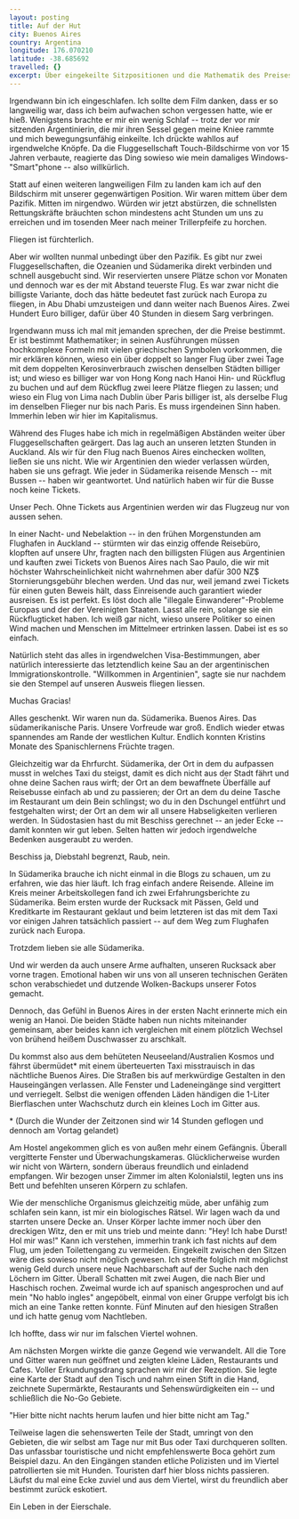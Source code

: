 ```yaml
---
layout: posting
title: Auf der Hut
city: Buenos Aires
country: Argentina
longitude: 176.070210
latitude: -38.685692
travelled: {}
excerpt: Über eingekeilte Sitzpositionen und die Mathematik des Preises, als auch Bier aus Löchern und Escortservice.
---
```


Irgendwann bin ich eingeschlafen. Ich sollte dem Film danken, dass er so langweilig war, dass ich beim aufwachen schon vergessen hatte, wie er hieß. Wenigstens brachte er mir ein wenig Schlaf -- trotz der vor mir sitzenden Argentinierin, die mir ihren Sessel gegen meine Kniee rammte und mich bewegungsunfähig einkeilte. Ich drückte wahllos auf irgendwelche Knöpfe. Da die Fluggesellschaft Touch-Bildschirme von vor 15 Jahren verbaute, reagierte das Ding sowieso wie mein damaliges Windows-"Smart"phone -- also willkürlich.

Statt auf einen weiteren langweiligen Film zu landen kam ich auf den Bildschirm mit unserer gegenwärtigen Position. Wir waren mittem über dem Pazifik. Mitten im nirgendwo. Würden wir jetzt abstürzen, die schnellsten Rettungskräfte bräuchten schon mindestens acht Stunden um uns zu erreichen und im tosenden Meer nach meiner Trillerpfeife zu horchen. 

Fliegen ist fürchterlich.

Aber wir wollten nunmal unbedingt über den Pazifik. Es gibt nur zwei Fluggesellschaften, die Ozeanien und Südamerika direkt verbinden und schnell ausgebucht sind. Wir reservierten unsere Plätze schon vor Monaten und dennoch war es der mit Abstand teuerste Flug. Es war zwar nicht die billigste Variante, doch das hätte bedeutet fast zurück nach Europa zu fliegen, in Abu Dhabi umzusteigen und dann weiter nach Buenos Aires. Zwei Hundert Euro billiger, dafür über 40 Stunden in diesem Sarg verbringen.

Irgendwann muss ich mal mit jemanden sprechen, der die Preise bestimmt. Er ist bestimmt Mathematiker; in seinen Ausführungen müssen hochkomplexe Formeln mit vielen griechischen Symbolen vorkommen, die mir erklären können, wieso ein über doppelt so langer Flug über zwei Tage mit dem doppelten Kerosinverbrauch zwischen denselben Städten billiger ist; und wieso es billiger war von Hong Kong nach Hanoi Hin- und Rückflug zu buchen und auf dem Rückflug zwei leere Plätze fliegen zu lassen; und wieso ein Flug von Lima nach Dublin über Paris billiger ist, als derselbe Flug im denselben Flieger nur bis nach Paris. Es muss irgendeinen Sinn haben. Immerhin leben wir hier im Kapitalismus. 

Während des Fluges habe ich mich in regelmäßigen Abständen weiter über Fluggesellschaften geärgert. Das lag auch an unseren letzten Stunden in Auckland. Als wir für den Flug nach Buenos Aires einchecken wollten, ließen sie uns nicht. Wie wir Argentinien den wieder verlassen würden, haben sie uns gefragt. Wie jeder in Südamerika reisende Mensch -- mit Bussen -- haben wir geantwortet. Und natürlich haben wir für die Busse noch keine Tickets. 

Unser Pech. Ohne Tickets aus Argentinien werden wir das Flugzeug nur von aussen sehen.

In einer Nacht- und Nebelaktion -- in den frühen Morgenstunden am Flughafen in Auckland -- stürmten wir das einzig offende Reisebüro, klopften auf unsere Uhr, fragten nach den billigsten Flügen aus Argentinien und kauften zwei Tickets von Buenos Aires nach Sao Paulo, die wir mit höchster Wahrscheinlichkeit nicht wahrnehmen aber dafür 300 NZ$ Stornierungsgebühr blechen werden. Und das nur, weil jemand zwei Tickets für einen guten Beweis hält, dass Einreisende auch garantiert wieder ausreisen. Es ist perfekt. Es löst doch alle "illegale Einwanderer"-Probleme Europas und der der Vereinigten Staaten. Lasst alle rein, solange sie ein Rückflugticket haben. Ich weiß gar nicht, wieso unsere Politiker so einen Wind machen und Menschen im Mittelmeer ertrinken lassen. Dabei ist es so einfach.

Natürlich steht das alles in irgendwelchen Visa-Bestimmungen, aber natürlich interessierte das letztendlich keine Sau an der argentinischen Immigrationskontrolle. "Willkommen in Argentinien", sagte sie nur nachdem sie den Stempel auf unseren Ausweis fliegen liessen. 

Muchas Gracias!

Alles geschenkt. Wir waren nun da. Südamerika. Buenos Aires. Das südamerikanische Paris. Unsere Vorfreude war groß. Endlich wieder etwas spannendes am Rande der westlichen Kultur. Endlich konnten Kristins Monate des Spanischlernens Früchte tragen. 

Gleichzeitig war da Ehrfurcht. Südamerika, der Ort in dem du aufpassen musst in welches Taxi du steigst, damit es dich nicht aus der Stadt fährt und ohne deine Sachen raus wirft; der Ort an dem bewaffnete Überfälle auf Reisebusse einfach ab und zu passieren; der Ort an dem du deine Tasche im Restaurant um dein Bein schlingst; wo du in den Dschungel entführt und festgehalten wirst; der Ort an dem wir all unsere Habseligkeiten verlieren werden. In Südostasien hast du mit Beschiss gerechnet -- an jeder Ecke -- damit konnten wir gut leben. Selten hatten wir jedoch irgendwelche Bedenken ausgeraubt zu werden. 

Beschiss ja, Diebstahl begrenzt, Raub, nein.

In Südamerika brauche ich nicht einmal in die Blogs zu schauen, um zu erfahren, wie das hier läuft. Ich frag einfach andere Reisende. Alleine im Kreis meiner Arbeitskollegen fand ich zwei Erfahrungsberichte zu Südamerika. Beim ersten wurde der Rucksack mit Pässen, Geld und Kreditkarte im Restaurant geklaut und beim letzteren ist das mit dem Taxi vor einigen Jahren tatsächlich passiert -- auf dem Weg zum Flughafen zurück nach Europa. 

Trotzdem lieben sie alle Südamerika.

Und wir werden da auch unsere Arme aufhalten, unseren Rucksack aber vorne tragen. Emotional haben wir uns von all unseren technischen Geräten schon verabschiedet und dutzende Wolken-Backups unserer Fotos gemacht.

Dennoch, das Gefühl in Buenos Aires in der ersten Nacht erinnerte mich ein wenig an Hanoi. Die beiden Städte haben nun nichts miteinander gemeinsam, aber beides kann ich vergleichen mit einem plötzlich Wechsel von brühend heißem Duschwasser zu arschkalt. 

Du kommst also aus dem behüteten Neuseeland/Australien Kosmos und fährst übermüdet\* mit einem überteuerten Taxi misstrauisch in das nächtliche Buenos Aires. Die Straßen bis auf merkwürdige Gestalten in den Hauseingängen verlassen. Alle Fenster und Ladeneingänge sind vergittert und verriegelt. Selbst die wenigen offenden Läden händigen die 1-Liter Bierflaschen unter Wachschutz durch ein kleines Loch im Gitter aus. 

\* (Durch die Wunder der Zeitzonen sind wir 14 Stunden geflogen und dennoch am Vortag gelandet)

Am Hostel angekommen glich es von außen mehr einem Gefängnis. Überall vergitterte Fenster und Überwachungskameras. Glücklicherweise wurden wir nicht von Wärtern, sondern überaus freundlich und einladend empfangen. Wir bezogen unser Zimmer im alten Kolonialstil, legten uns ins Bett und befehlten unseren Körpern zu schlafen. 

Wie der menschliche Organismus gleichzeitig müde, aber unfähig zum schlafen sein kann, ist mir ein biologisches Rätsel. Wir lagen wach da und starrten unsere Decke an. Unser Körper lachte immer noch über den dreckigen Witz, den er mit uns trieb und meinte dann: "Hey! Ich habe Durst! Hol mir was!" Kann ich verstehen, immerhin trank ich fast nichts auf dem Flug, um jeden Toilettengang zu vermeiden. Eingekeilt zwischen den Sitzen wäre dies sowieso nicht möglich gewesen. Ich streifte folglich mit möglichst wenig Geld durch unsere neue Nachbarschaft auf der Suche nach den Löchern im Gitter. Überall Schatten mit zwei Augen, die nach Bier und Haschisch rochen. Zweimal wurde ich auf spanisch angesprochen und auf mein "No hablo ingles" angepöbelt, einmal von einer Gruppe verfolgt bis ich mich an eine Tanke retten konnte. Fünf Minuten auf den hiesigen Straßen und ich hatte genug vom Nachtleben. 

Ich hoffte, dass wir nur im falschen Viertel wohnen.

Am nächsten Morgen wirkte die ganze Gegend wie verwandelt. All die Tore und Gitter waren nun geöffnet und zeigten kleine Läden, Restaurants und Cafes. Voller Erkundungsdrang sprachen wir mir der Rezeption. Sie legte eine Karte der Stadt auf den Tisch und nahm einen Stift in die Hand, zeichnete Supermärkte, Restaurants und Sehenswürdigkeiten ein -- und schließlich die No-Go Gebiete. 

"Hier bitte nicht nachts herum laufen und hier bitte nicht am Tag."

Teilweise lagen die sehenswerten Teile der Stadt, umringt von den Gebieten, die wir selbst am Tage nur mit Bus oder Taxi durchqueren sollten. Das unfassbar touristische und nicht empfehlenswerte Boca gehört zum Beispiel dazu. An den Eingängen standen etliche Polizisten und im Viertel patrollierten sie mit Hunden. Touristen darf hier bloss nichts passieren. Läufst du mal eine Ecke zuviel und aus dem Viertel, wirst du freundlich aber bestimmt zurück eskotiert.

Ein Leben in der Eierschale.
